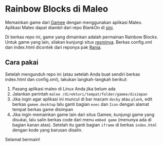 # Rainbow Blocks di Maleo

Memainkan game dari [Gamee](http://www.gameeapp.com) dengan menggunakan aplikasi Maleo. Aplikasi Maleo dapat diambil dari repo BlankOn di [sini](https://github.com/BlankOn/maleo). 

Di berkas repo ini, game yang dimainkan adalah permainan Rainbow Blocks. Untuk game yang lain, silakan kunjungi situs [resminya](http://www.gameeapp.com/#play-free). Berkas config.xml dan index.html dicontek dari reponya pak [Rania](https://github.com/raniaamina/kbbi4-daring). 

## Cara pakai

Setelah mengunduh repo ini (atau setelah Anda buat sendiri berkas index.html dan config.xml), lakukan langkah-langkah berikut:

1. Pasang aplikasi maleo di Linux Anda jika belum ada
2. Jalankan perintah `maleo /direktori/tempat/folder/gamee/disimpan`
3. Jika ingin agar aplikasi ini muncul di bar macam `docky` atau `plank`, edit berkas `gamee.desktop` lalu ganti bagian `exec` dan `Icon` dengan alamat tempat berkas game disimpan
4. Jika ingin memainkan game lain dari situs Gamee, kunjungi game yang disukai, lalu salin berkas code dari menu `embed game` (menunya ada di bagian kanan atas). Setelah itu ganti bagian `iframe` di berkas `index.html` dengan kode yang barusan disalin.

Selamat bermain!
